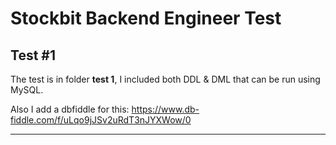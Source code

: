 # Stockbit Backend Engineer Test

## Test #1

The test is in folder **test 1**, I included both DDL & DML that can be run using MySQL.

Also I add a dbfiddle for this: https://www.db-fiddle.com/f/uLqo9jJSv2uRdT3nJYXWow/0

---
